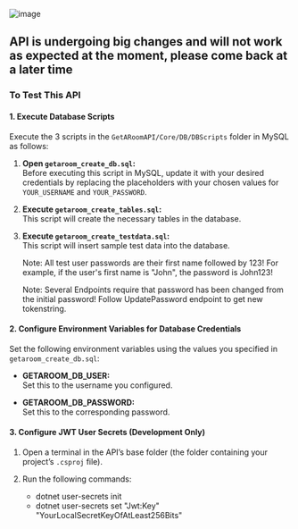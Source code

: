 ![image](https://github.com/user-attachments/assets/950f7979-d675-41cd-894a-4c5c12621369)

## API is undergoing big changes and will not work as expected at the moment, please come back at a later time

### To Test This API

#### 1. Execute Database Scripts

Execute the 3 scripts in the `GetARoomAPI/Core/DB/DBScripts` folder in MySQL as follows:

1. **Open `getaroom_create_db.sql`:**  
   Before executing this script in MySQL, update it with your desired credentials by replacing the placeholders with your chosen values for `YOUR_USERNAME` and `YOUR_PASSWORD`.

2. **Execute `getaroom_create_tables.sql`:**  
   This script will create the necessary tables in the database.

3. **Execute `getaroom_create_testdata.sql`:**  
   This script will insert sample test data into the database.
   
   Note: All test user passwords are their first name followed by 123!
   For example, if the user's first name is "John", the password is John123!

   Note: Several Endpoints require that password has been changed from the initial password! Follow UpdatePassword endpoint to get new tokenstring.

#### 2. Configure Environment Variables for Database Credentials

Set the following environment variables using the values you specified in `getaroom_create_db.sql`:

- **GETAROOM_DB_USER:**  
  Set this to the username you configured.

- **GETAROOM_DB_PASSWORD:**  
  Set this to the corresponding password.

#### 3. Configure JWT User Secrets (Development Only)

1. Open a terminal in the API’s base folder (the folder containing your project’s `.csproj` file).

2. Run the following commands:

   - dotnet user-secrets init
   - dotnet user-secrets set "Jwt:Key" "YourLocalSecretKeyOfAtLeast256Bits" 


